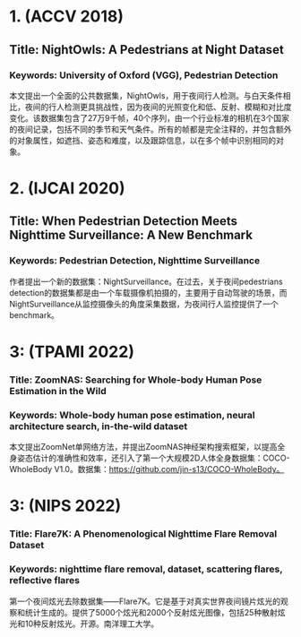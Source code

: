 # 1. (ACCV 2018)
## Title: NightOwls: A Pedestrians at Night Dataset
### Keywords: University of Oxford (VGG), Pedestrian Detection
本文提出一个全面的公共数据集，NightOwls，用于夜间行人检测。与白天条件相比，夜间的行人检测更具挑战性，因为夜间的光照变化和低、反射、模糊和对比度变化。该数据集包含了27万9千帧，40个序列，由一个行业标准的相机在3个国家的夜间记录，包括不同的季节和天气条件。所有的帧都是完全注释的，并包含额外的对象属性，如遮挡、姿态和难度，以及跟踪信息，以在多个帧中识别相同的对象。
# 2. (IJCAI 2020)
## Title: When Pedestrian Detection Meets Nighttime Surveillance: A New Benchmark
### Keywords: Pedestrian Detection, Nighttime Surveillance
作者提出一个新的数据集：NightSurveillance。在过去，关于夜间pedestrians detection的数据集都是由一个车载摄像机拍摄的，主要用于自动驾驶的场景，而NightSurveillance从监控摄像头的角度采集数据，为夜间行人监控提供了一个benchmark。
# 3: (TPAMI 2022)
### Title: ZoomNAS: Searching for Whole-body Human Pose Estimation in the Wild
### Keywords: Whole-body human pose estimation, neural architecture search, in-the-wild dataset
本文提出ZoomNet单网络方法，并提出ZoomNAS神经架构搜索框架，以提高全身姿态估计的准确性和效率，还引入了第一个大规模2D人体全身数据集：COCO-WholeBody V1.0。数据集：https://github.com/jin-s13/COCO-WholeBody。
# 3: (NIPS 2022)
### Title: Flare7K: A Phenomenological Nighttime Flare Removal Dataset
### Keywords: nighttime flare removal, dataset, scattering flares, reflective flares
第一个夜间炫光去除数据集——Flare7K。它是基于对真实世界夜间镜片炫光的观察和统计生成的。提供了5000个炫光和2000个反射炫光图像，包括25种散射炫光和10种反射炫光。开源。南洋理工大学。
